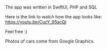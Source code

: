 The app was written in SwiftUI, PHP and SQL

Here is the link to watch how the app looks like: https://youtu.be/CucY_95acQI

Feel free :)

Photos of cars come from Google Graphics.
